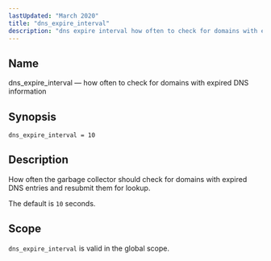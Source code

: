 ```yaml
---
lastUpdated: "March 2020"
title: "dns_expire_interval"
description: "dns expire interval how often to check for domains with expired DNS information dns expire interval 10 How often the garbage collector should check for domains with expired DNS entries and resubmit them for lookup The default is 10 seconds dns expire interval is valid in the global scope..."
---
```


<a name="conf.ref.dns_expire_interval"></a> 
## Name

dns_expire_interval — how often to check for domains with expired DNS information

## Synopsis

`dns_expire_interval = 10`

<a name="idp24289008"></a> 
## Description

How often the garbage collector should check for domains with expired DNS entries and resubmit them for lookup.

The default is `10` seconds.

<a name="idp24291808"></a> 
## Scope

`dns_expire_interval` is valid in the global scope.